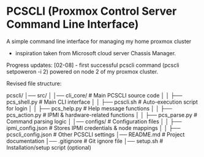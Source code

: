 # PCSCLI (Proxmox Control Server Command Line Interface)
 A simple command line interface for managing my home proxmox cluster

- inspiration taken from Microsoft cloud server Chassis Manager.

Progress updates:
[02-08] - first successful pcscli command (pcscli setpoweron -i 2) powered on node 2 of my proxmox cluster.

Revised file structure:

pcscli/
│── src/
│   │── cli_core/                # Main PCSCLI source code
│   │   ├── pcs_shell.py         # Main CLI interface
│   │   ├── pcscli.sh            # Auto-execution script for login
│   │   ├── pcs_help.py          # Help message functions
│   │   ├── pcs_action.py        # IPMI & hardware-related functions
│   │   ├── pcs_parse.py         # Command parsing logic
│   │── configs/                 # Configuration files
│   │   ├── ipmi_config.json     # Stores IPMI credentials & node mappings
│   │   ├── pcscli_config.json   # Other PCSCLI settings
│── README.md                    # Project documentation
│── .gitignore                   # Git ignore file
│── setup.sh                     # Installation/setup script (optional)
